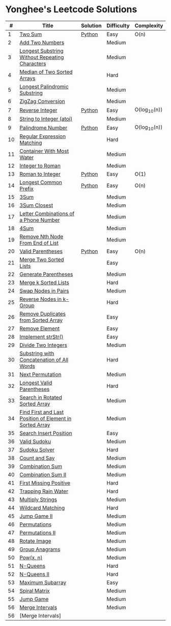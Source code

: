 # Yonghee's Leetcode Solutions


| # | Title                                             | Solution                                                                                |Difficulty|Complexity|
|---|---------------------------------------------------|-----------------------------------------------------------------------------------------|----------|----------|
| 1 | [Two Sum](https://leetcode.com/problems/two-sum/) | [Python](https://github.com/Yonghee9106/Leetcode-Solutions/blob/main/Python/0001_Two_Sum.py) | Easy | O(n)    |
| 2 | [Add Two Numbers](https://leetcode.com/problems/add-two-numbers/) |  | Medium |  |
| 3 | [Longest Substring Without Repeating Characters](https://leetcode.com/problems/longest-substring-without-repeating-characters/) |  | Medium |  |
| 4 | [Median of Two Sorted Arrays](https://leetcode.com/problems/median-of-two-sorted-arrays/) |  | Hard |  |
| 5 | [Longest Palindromic Substring](https://leetcode.com/problems/longest-palindromic-substring/) |  | Medium |  |
| 6 | [ZigZag Conversion](https://leetcode.com/problems/zigzag-conversion/) |  | Medium |  |
| 7 | [Reverse Integer](https://leetcode.com/problems/reverse-integer/) | [Python](https://github.com/Yonghee9106/Leetcode-Solutions/blob/main/Python/0007_Reverse_Integer.py) | Easy | O(log<sub>10</sub>(n)) |
| 8 | [String to Integer (atoi)](https://leetcode.com/problems/string-to-integer-atoi/) |  | Medium |  |
| 9 | [Palindrome Number](https://leetcode.com/problems/palindrome-number/) | [Python](https://github.com/Yonghee9106/Leetcode-Solutions/blob/main/Python/0009_Palindrome_Number.py) | Easy | O(log<sub>10</sub>(n)) |
| 10 | [Regular Expression Matching](https://leetcode.com/problems/regular-expression-matching/) |  | Hard |  |
| 11 | [Container With Most Water](https://leetcode.com/problems/container-with-most-water/) |  | Medium |  |
| 12 | [Integer to Roman](https://leetcode.com/problems/integer-to-roman/) |  | Medium |  |
| 13 | [Roman to Integer](https://leetcode.com/problems/roman-to-integer/) | [Python](https://github.com/Yonghee9106/Leetcode-Solutions/blob/main/Python/0013_Roman_to_Integer.py) | Easy | O(1) |
| 14 | [Longest Common Prefix](https://leetcode.com/problems/longest-common-prefix/) | [Python](https://github.com/Yonghee9106/Leetcode-Solutions/blob/main/Python/0014_Longest_Common_Prefix.py) | Easy | O(n) |
| 15 | [3Sum](https://leetcode.com/problems/3sum/) |  | Medium |  |
| 16 | [3Sum Closest](https://leetcode.com/problems/3sum-closest/) |  | Medium |  |
| 17 | [Letter Combinations of a Phone Number](https://leetcode.com/problems/letter-combinations-of-a-phone-number/) |  | Medium |  |
| 18 | [4Sum](https://leetcode.com/problems/4sum/) |  | Medium |  |
| 19 | [Remove Nth Node From End of List](https://leetcode.com/problems/remove-nth-node-from-end-of-list/) |  | Medium |  |
| 20 | [Valid Parentheses](https://leetcode.com/problems/valid-parentheses/) | [Python](https://github.com/Yonghee9106/Leetcode-Solutions/blob/main/Python/0020_Valid_Parentheses.py) | Easy | O(n) |
| 21 | [Merge Two Sorted Lists](https://leetcode.com/problems/merge-two-sorted-lists/) |  | Easy |  |
| 22 | [Generate Parentheses](https://leetcode.com/problems/generate-parentheses/) |  | Medium |  |
| 23 | [Merge k Sorted Lists](https://leetcode.com/problems/merge-k-sorted-lists/) |  | Hard |  |
| 24 | [Swap Nodes in Pairs](https://leetcode.com/problems/swap-nodes-in-pairs/) |  | Medium |  |
| 25 | [Reverse Nodes in k-Group](https://leetcode.com/problems/reverse-nodes-in-k-group/) |  | Hard |  |
| 26 | [Remove Duplicates from Sorted Array](https://leetcode.com/problems/remove-duplicates-from-sorted-array/) |  | Easy |  |
| 27 | [Remove Element](https://leetcode.com/problems/remove-element/) |  | Easy |  |
| 28 | [Implement strStr()](https://leetcode.com/problems/implement-strstr/) |  | Easy |  |
| 29 | [Divide Two Integers](https://leetcode.com/problems/divide-two-integers/) |  | Medium |  |
| 30 | [Substring with Concatenation of All Words](https://leetcode.com/problems/substring-with-concatenation-of-all-words/) |  | Hard |  |
| 31 | [Next Permutation](https://leetcode.com/problems/next-permutation/) |  | Medium |  |
| 32 | [Longest Valid Parentheses](https://leetcode.com/problems/longest-valid-parentheses/) |  | Hard |  |
| 33 | [Search in Rotated Sorted Array](https://leetcode.com/problems/search-in-rotated-sorted-array/) |  | Medium |  |
| 34 | [Find First and Last Position of Element in Sorted Array](https://leetcode.com/problems/find-first-and-last-position-of-element-in-sorted-array/) |  | Medium |  |
| 35 | [Search Insert Position](https://leetcode.com/problems/search-insert-position/) |  | Easy |  |
| 36 | [Valid Sudoku](https://leetcode.com/problems/valid-sudoku/) |  | Medium |  |
| 37 | [Sudoku Solver](https://leetcode.com/problems/sudoku-solver/) |  | Hard |  |
| 38 | [Count and Say](https://leetcode.com/problems/count-and-say/) |  | Medium |  |
| 39 | [Combination Sum](https://leetcode.com/problems/combination-sum/) |  | Medium |  |
| 40 | [Combination Sum II](https://leetcode.com/problems/combination-sum-ii/) |  | Medium |  |
| 41 | [First Missing Positive](https://leetcode.com/problems/first-missing-positive/) |  | Hard |  |
| 42 | [Trapping Rain Water](https://leetcode.com/problems/trapping-rain-water/) |  | Hard |  |
| 43 | [Multiply Strings](https://leetcode.com/problems/multiply-strings/) |  | Medium |  |
| 44 | [Wildcard Matching](https://leetcode.com/problems/wildcard-matching/) |  | Hard |  |
| 45 | [Jump Game II](https://leetcode.com/problems/jump-game-ii/) |  | Medium |  |
| 46 | [Permutations](https://leetcode.com/problems/permutations/) |  | Medium |  |
| 47 | [Permutations II](https://leetcode.com/problems/permutations-ii/) |  | Medium |  |
| 48 | [Rotate Image](https://leetcode.com/problems/rotate-image/) |  | Medium |  |
| 49 | [Group Anagrams](https://leetcode.com/problems/group-anagrams/) |  | Medium |  |
| 50 | [Pow(x, n)](https://leetcode.com/problems/powx-n/) |  | Medium  |  |
| 51 | [N-Queens](https://leetcode.com/problems/n-queens/) |  | Hard |  |
| 52 | [N-Queens II](https://leetcode.com/problems/n-queens-ii/) |  | Hard |  |
| 53 | [Maximum Subarray](https://leetcode.com/problems/maximum-subarray/) |  | Easy |  |
| 54 | [Spiral Matrix](https://leetcode.com/problems/spiral-matrix/) |  | Medium |  |
| 55 | [Jump Game](https://leetcode.com/problems/jump-game/) |  | Medium |  |
| 56 | [Merge Intervals](https://leetcode.com/problems/merge-intervals/) |  | Medium |  |
| 56 | [Merge Intervals] |  |  |  |
